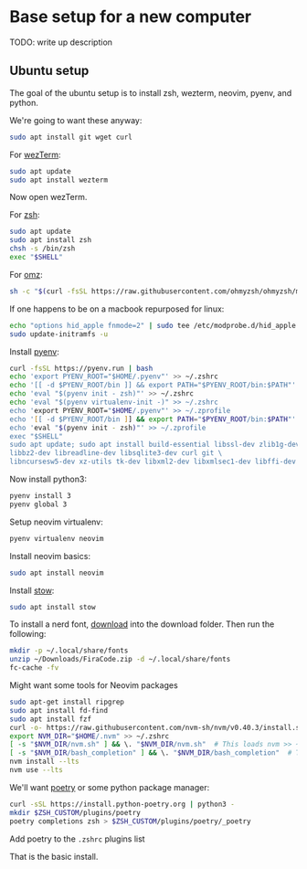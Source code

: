 # Base setup for a new computer

TODO: write up description

## Ubuntu setup

The goal of the ubuntu setup is to install zsh, wezterm, neovim, pyenv, and python.

We're going to want these anyway:

```bash
sudo apt install git wget curl
```

For [wezTerm](https://wezterm.org/installation.html):

```bash
sudo apt update
sudo apt install wezterm
```

Now open wezTerm.

For [zsh](https://www.zsh.org/):

```bash
sudo apt update
sudo apt install zsh
chsh -s /bin/zsh
exec "$SHELL"
```

For [omz](https://ohmyz.sh/#install):

```zsh
sh -c "$(curl -fsSL https://raw.githubusercontent.com/ohmyzsh/ohmyzsh/master/tools/install.sh)"
```

If one happens to be on a macbook repurposed for linux:

```zsh
echo "options hid_apple fnmode=2" | sudo tee /etc/modprobe.d/hid_apple.conf
sudo update-initramfs -u
```

Install [pyenv](https://github.com/pyenv/pyenv):

```zsh
curl -fsSL https://pyenv.run | bash
echo 'export PYENV_ROOT="$HOME/.pyenv"' >> ~/.zshrc
echo '[[ -d $PYENV_ROOT/bin ]] && export PATH="$PYENV_ROOT/bin:$PATH"' >> ~/.zshrc
echo 'eval "$(pyenv init - zsh)"' >> ~/.zshrc
echo 'eval "$(pyenv virtualenv-init -)" >> ~/.zshrc
echo 'export PYENV_ROOT="$HOME/.pyenv"' >> ~/.zprofile
echo '[[ -d $PYENV_ROOT/bin ]] && export PATH="$PYENV_ROOT/bin:$PATH"' >> ~/.zprofile
echo 'eval "$(pyenv init - zsh)"' >> ~/.zprofile
exec "$SHELL"
sudo apt update; sudo apt install build-essential libssl-dev zlib1g-dev \
libbz2-dev libreadline-dev libsqlite3-dev curl git \
libncursesw5-dev xz-utils tk-dev libxml2-dev libxmlsec1-dev libffi-dev liblzma-dev
```

Now install python3:

```zsh
pyenv install 3
pyenv global 3
```

Setup neovim virtualenv:

```zsh
pyenv virtualenv neovim
```

Install neovim basics:

```zsh
sudo apt install neovim
```

Install [stow](https://www.gnu.org/software/stow/manual/):

```zsh
sudo apt install stow
```

To install a nerd font, [download](https://www.nerdfonts.com/font-downloads) into the download folder. Then run the following:

```zsh
mkdir -p ~/.local/share/fonts
unzip ~/Downloads/FiraCode.zip -d ~/.local/share/fonts
fc-cache -fv
```

Might want some tools for Neovim packages

```zsh
sudo apt-get install ripgrep
sudo apt install fd-find
sudo apt install fzf
curl -o- https://raw.githubusercontent.com/nvm-sh/nvm/v0.40.3/install.sh | bash
export NVM_DIR="$HOME/.nvm" >> ~/.zshrc
[ -s "$NVM_DIR/nvm.sh" ] && \. "$NVM_DIR/nvm.sh"  # This loads nvm >> ~/.zshrc
[ -s "$NVM_DIR/bash_completion" ] && \. "$NVM_DIR/bash_completion"  # This loads nvm bash_completion >> ~/.zshrc
nvm install --lts
nvm use --lts
```

We'll want [poetry](https://python-poetry.org/) or some python package manager:

```zsh
curl -sSL https://install.python-poetry.org | python3 -
mkdir $ZSH_CUSTOM/plugins/poetry
poetry completions zsh > $ZSH_CUSTOM/plugins/poetry/_poetry
```

Add poetry to the `.zshrc` plugins list

That is the basic install.
